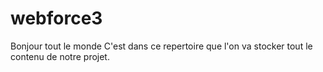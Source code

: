 # webforce3
Bonjour tout le monde
C'est dans ce repertoire que l'on va stocker tout le contenu de notre projet.

